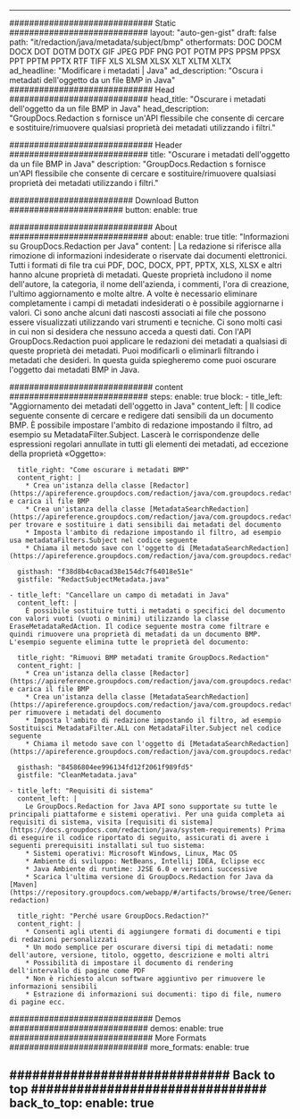 
---
############################# Static ############################
layout: "auto-gen-gist" 
draft: false
path: "it/redaction/java/metadata/subject/bmp"
otherformats: DOC DOCM DOCX DOT DOTM DOTX GIF JPEG PDF PNG POT POTM PPS PPSM PPSX PPT PPTM PPTX RTF TIFF XLS XLSM XLSX XLT XLTM XLTX  
ad_headline: "Modificare i metadati | Java"
ad_description: "Oscura i metadati dell'oggetto da un file BMP in Java"
############################# Head ############################
head_title: "Oscurare i metadati dell'oggetto da un file BMP in Java"
head_description: "GroupDocs.Redaction s fornisce un'API flessibile che consente di cercare e sostituire/rimuovere qualsiasi proprietà dei metadati utilizzando i filtri."

############################# Header ############################
title: "Oscurare i metadati dell'oggetto da un file BMP in Java"
description: "GroupDocs.Redaction s fornisce un'API flessibile che consente di cercare e sostituire/rimuovere qualsiasi proprietà dei metadati utilizzando i filtri."

######################### Download Button #######################
button:
    enable: true

############################# About ############################
about:
    enable: true
    title: "Informazioni su GroupDocs.Redaction per Java"
    content: |
        La redazione si riferisce alla rimozione di informazioni indesiderate o riservate dai documenti elettronici. Tutti i formati di file tra cui PDF, DOC, DOCX, PPT, PPTX, XLS, XLSX e altri hanno alcune proprietà di metadati. Queste proprietà includono il nome dell'autore, la categoria, il nome dell'azienda, i commenti, l'ora di creazione, l'ultimo aggiornamento e molte altre. A volte è necessario eliminare completamente i campi di metadati indesiderati o è possibile aggiornarne i valori. Ci sono anche alcuni dati nascosti associati ai file che possono essere visualizzati utilizzando vari strumenti e tecniche. Ci sono molti casi in cui non si desidera che nessuno acceda a questi dati. Con l'API GroupDocs.Redaction puoi applicare le redazioni dei metadati a qualsiasi di queste proprietà dei metadati. Puoi modificarli o eliminarli filtrando i metadati che desideri. In questa guida spiegheremo come puoi oscurare l'oggetto dai metadati BMP in Java.

############################# content ############################
steps:
    enable: true
    block:
    - title_left: "Aggiornamento dei metadati dell'oggetto in Java"
      content_left: |
        Il codice seguente consente di cercare e redigere dati sensibili da un documento BMP. È possibile impostare l'ambito di redazione impostando il filtro, ad esempio su MetadataFilter.Subject. Lascerà le corrispondenze delle espressioni regolari annullate in tutti gli elementi dei metadati, ad eccezione della proprietà «Oggetto»: 

      title_right: "Come oscurare i metadati BMP"
      content_right: |
        * Crea un'istanza della classe [Redactor](https://apireference.groupdocs.com/redaction/java/com.groupdocs.redaction/Redactor) e carica il file BMP
        * Crea un'istanza della classe [MetadataSearchRedaction](https://apireference.groupdocs.com/redaction/java/com.groupdocs.redaction.redactions/MetadataSearchRedaction) per trovare e sostituire i dati sensibili dai metadati del documento
        * Imposta l'ambito di redazione impostando il filtro, ad esempio usa metadataFilters.Subject nel codice seguente
        * Chiama il metodo save con l'oggetto di [MetadataSearchRedaction](https://apireference.groupdocs.com/redaction/java/com.groupdocs.redaction.redactions/MetadataSearchRedaction) 

      gisthash: "f38d8b4c0acad38e154dc7f64018e51e"
      gistfile: "RedactSubjectMetadata.java"
      
    - title_left: "Cancellare un campo di metadati in Java"
      content_left: |
        È possibile sostituire tutti i metadati o specifici del documento con valori vuoti (vuoti o minimi) utilizzando la classe EraseMetadataRedAction. Il codice seguente mostra come filtrare e quindi rimuovere una proprietà di metadati da un documento BMP. L'esempio seguente elimina tutte le proprietà del documento: 
        
      title_right: "Rimuovi BMP metadati tramite GroupDocs.Redaction"
      content_right: |
        * Crea un'istanza della classe [Redactor](https://apireference.groupdocs.com/redaction/java/com.groupdocs.redaction/Redactor) e carica il file BMP
        * Crea un'istanza della classe [MetadataSearchRedaction](https://apireference.groupdocs.com/redaction/java/com.groupdocs.redaction.redactions/MetadataSearchRedaction) per rimuovere i metadati del documento
        * Imposta l'ambito di redazione impostando il filtro, ad esempio Sostituisci MetadataFilter.ALL con MetadataFilter.Subject nel codice seguente
        * Chiama il metodo save con l'oggetto di [MetadataSearchRedaction](https://apireference.groupdocs.com/redaction/java/com.groupdocs.redaction.redactions/MetadataSearchRedaction) 
        
      gisthash: "84586804ee996134fd12f2061f989fd5"
      gistfile: "CleanMetadata.java"

    - title_left: "Requisiti di sistema"
      content_left: |
        Le GroupDocs.Redaction for Java API sono supportate su tutte le principali piattaforme e sistemi operativi. Per una guida completa ai requisiti di sistema, visita [requisiti di sistema](https://docs.groupdocs.com/redaction/java/system-requirements) Prima di eseguire il codice riportato di seguito, assicurati di avere i seguenti prerequisiti installati sul tuo sistema:
        * Sistemi operativi: Microsoft Windows, Linux, Mac OS
        * Ambiente di sviluppo: NetBeans, Intellij IDEA, Eclipse ecc
        * Java Ambiente di runtime: J2SE 6.0 e versioni successive
        * Scarica l'ultima versione di GroupDocs.Redaction for Java da [Maven](https://repository.groupdocs.com/webapp/#/artifacts/browse/tree/General/repo/com/groupdocs/groupdocs-redaction)
        
      title_right: "Perché usare GroupDocs.Redaction?"
      content_right: |
        * Consenti agli utenti di aggiungere formati di documenti e tipi di redazioni personalizzati
        * Un modo semplice per oscurare diversi tipi di metadati: nome dell'autore, versione, titolo, oggetto, descrizione e molti altri
        * Possibilità di impostare il documento di rendering dell'intervallo di pagine come PDF
        * Non è richiesto alcun software aggiuntivo per rimuovere le informazioni sensibili
        * Estrazione di informazioni sui documenti: tipo di file, numero di pagine ecc.
        

############################# Demos ############################
demos:
    enable: true
############################# More Formats ############################
more_formats:
    enable: true

############################# Back to top ###############################
back_to_top:
    enable: true
---